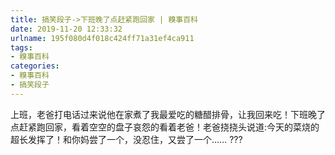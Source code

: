 ```yaml
---
title: 搞笑段子->下班晚了点赶紧跑回家 | 糗事百科
date: 2019-11-20 12:33:32
urlname: 195f080d4f018c424ff71a31ef4ca911
tags: 
- 糗事百科
categories:
- 糗事百科
- 搞笑段子
---
```

上班，老爸打电话过来说他在家煮了我最爱吃的糖醋排骨，让我回来吃！下班晚了点赶紧跑回家，看着空空的盘子哀怨的看着老爸！老爸挠挠头说道:今天的菜烧的超长发挥了！和你妈尝了一个，没忍住，又尝了一个…… ???


